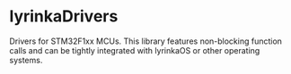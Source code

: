 # lyrinkaDrivers
Drivers for STM32F1xx MCUs. 
This library features non-blocking function calls and can be tightly integrated with lyrinkaOS or other operating systems. 
